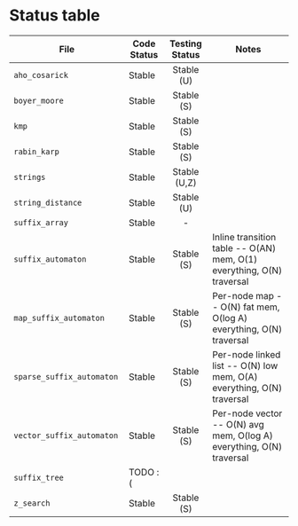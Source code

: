 # Status table

| File                        | Code Status  | Testing Status | Notes |
|-----------------------------|--------------|:--------------:|-------|
|`aho_cosarick               `| Stable       | Stable (U)     | |
|`boyer_moore                `| Stable       | Stable (S)     | |
|`kmp                        `| Stable       | Stable (S)     | |
|`rabin_karp                 `| Stable       | Stable (S)     | |
|`strings                    `| Stable       | Stable (U,Z)   | |
|`string_distance            `| Stable       | Stable (U)     | |
|`suffix_array               `| Stable       | -              | |
|`suffix_automaton           `| Stable       | Stable (S)     | Inline transition table -- O(AN) mem, O(1) everything, O(N) traversal |
|`map_suffix_automaton       `| Stable       | Stable (S)     | Per-node map -- O(N) fat mem, O(log A) everything, O(N) traversal |
|`sparse_suffix_automaton    `| Stable       | Stable (S)     | Per-node linked list -- O(N) low mem, O(A) everything, O(N) traversal |
|`vector_suffix_automaton    `| Stable       | Stable (S)     | Per-node vector -- O(N) avg mem, O(log A) everything, O(N) traversal |
|`suffix_tree                `| TODO :(      |                | |
|`z_search                   `| Stable       | Stable (S)     | |
